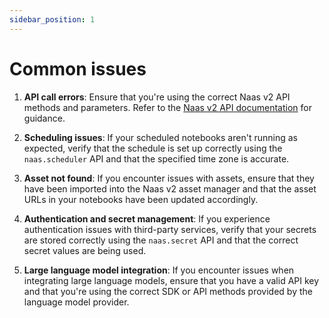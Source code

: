 ```yaml
---
sidebar_position: 1
---
```


# Common issues

1.  **API call errors**: Ensure that you're using the correct Naas v2 API methods and parameters. Refer to the [Naas v2 API documentation](https://docs.naas.ai/api-reference) for guidance.
    
2.  **Scheduling issues**: If your scheduled notebooks aren't running as expected, verify that the schedule is set up correctly using the `naas.scheduler` API and that the specified time zone is accurate.
    
3.  **Asset not found**: If you encounter issues with assets, ensure that they have been imported into the Naas v2 asset manager and that the asset URLs in your notebooks have been updated accordingly.
    
4.  **Authentication and secret management**: If you experience authentication issues with third-party services, verify that your secrets are stored correctly using the `naas.secret` API and that the correct secret values are being used.
    
5.  **Large language model integration**: If you encounter issues when integrating large language models, ensure that you have a valid API key and that you're using the correct SDK or API methods provided by the language model provider.